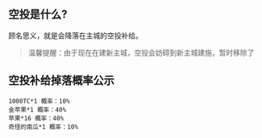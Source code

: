## 空投是什么?

顾名思义，就是会降落在主城的空投补给。

> 温馨提醒：由于现在在建新主城，空投会妨碍到新主城建施，暂时移除了

## 空投补给掉落概率公示

```
1000TC*1 概率：10%
金苹果*1 概率：40%
苹果*16 概率：40%
奇怪的南瓜*1 概率：10%
```